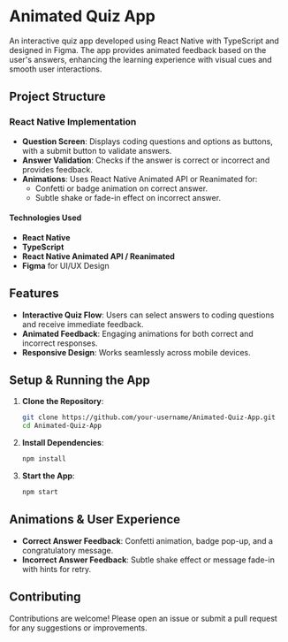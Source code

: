 # Animated Quiz App

An interactive quiz app developed using React Native with TypeScript and designed in Figma. The app provides animated feedback based on the user's answers, enhancing the learning experience with visual cues and smooth user interactions.

## Project Structure

### React Native Implementation

- **Question Screen**: Displays coding questions and options as buttons, with a submit button to validate answers.
- **Answer Validation**: Checks if the answer is correct or incorrect and provides feedback.
- **Animations**: Uses React Native Animated API or Reanimated for:
  - Confetti or badge animation on correct answer.
  - Subtle shake or fade-in effect on incorrect answer.

#### Technologies Used
- **React Native**
- **TypeScript**
- **React Native Animated API / Reanimated**
- **Figma** for UI/UX Design

## Features

- **Interactive Quiz Flow**: Users can select answers to coding questions and receive immediate feedback.
- **Animated Feedback**: Engaging animations for both correct and incorrect responses.
- **Responsive Design**: Works seamlessly across mobile devices.

## Setup & Running the App

1. **Clone the Repository**:
    ```bash
    git clone https://github.com/your-username/Animated-Quiz-App.git
    cd Animated-Quiz-App
    ```

2. **Install Dependencies**:
    ```bash
    npm install
    ```

3. **Start the App**:
    ```bash
    npm start
    ```

## Animations & User Experience

- **Correct Answer Feedback**: Confetti animation, badge pop-up, and a congratulatory message.
- **Incorrect Answer Feedback**: Subtle shake effect or message fade-in with hints for retry.

## Contributing

Contributions are welcome! Please open an issue or submit a pull request for any suggestions or improvements.
